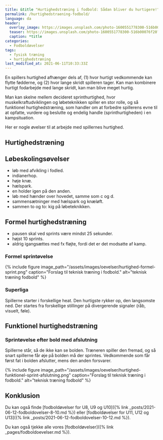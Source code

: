 ```yaml
---
title: &title "Hurtighedstræning i fodbold: Sådan bliver du hurtigere!"
permalink: /hurtighedstraening-fodbold/
language: da
header:
  overlay_image: https://images.unsplash.com/photo-1600551778300-516b00076f20?ixid=MnwxMjA3fDB8MHxwaG90by1wYWdlfHx8fGVufDB8fHx8&ixlib=rb-1.2.1&auto=format&fit=crop&w=1950&q=80
  teaser: https://images.unsplash.com/photo-1600551778300-516b00076f20?ixid=MnwxMjA3fDB8MHxwaG90by1wYWdlfHx8fGVufDB8fHx8&ixlib=rb-1.2.1&auto=format&fit=crop&w=400&q=80
  caption: *title
categories:
  - Fodboldøvelser
tags:
  - fysisk træning
  - hurtighedstræning
last_modified_at: 2021-06-11T10:33:33Z
---
```


En spillers hurtighed afhænger dels af, (1) hvor hurtigt vedkommende kan flytte fødderne, og (2) hvor lange skridt spilleren tager. Kan man kombinere hurtigt fodarbejde med lange skridt, kan man blive meget hurtig.

Man kan skelne mellem decideret sprinthurtighed, hvor muskelkraftudviklingen og løbeteknikken spiller en stor rolle, og så funktionel hurtighedstræning, som handler om at forbedre spillerens evne til at opfatte, vurdere og beslutte og endelig handle (sprinthurtigheden) i en kampsituation.

Her er nogle øvelser til at arbejde med spillernes hurtighed.

## Hurtighedstræning

## Løbeskolingsøvelser

- løb med afvikling i fodled.
- indianerhop.
- høje knæ.
- hælspark.
- en holder igen på den anden.
- løb med hænder over hovedet, samme som c og d.
- sammensætninger med hælspark og knæløft.
- sammen to og to: kig på løbeteknikken.

## Formel hurtighedstræning

- pausen skal ved sprints være mindst 25 sekunder.
- højst 10 sprints.
- aldrig igangsættes med fx fløjte, fordi det er det modsatte af kamp.

### Formel sprintøvelse

{% include figure image_path="/assets/images/oevelser/hurtighed-formel-sprint.png" caption="Forslag til teknisk træning i fodbold." alt="teknisk træning fodbold" %}

### Superliga

Spillerne starter i forskellige heat. Den hurtigste rykker op, den langsomste ned. Der startes fra forskellige stillinger på divergerende signaler (råb, visuelt, føle).

## Funktionel hurtighedstræning

### Sprintøvelse efter bold med afslutning

Spillerne står, så de ikke kan se bolden. Træneren spiller den fremad, og så snart spillerne får øje på bolden må der sprintes. Vedkommende som får først fat i bolden afslutter, mens den anden forsvarer.

{% include figure image_path="/assets/images/oevelser/hurtighed-funktionel-sprint-afslutning.png" caption="Forslag til teknisk træning i fodbold." alt="teknisk træning fodbold" %}

## Konklusion

Du kan også finde [fodboldøvelser for U8, U9 og U10]({% link _posts/2021-06-12-fodboldovelser-8-10.md %}) eller [fodboldøvelser for U11, U12 og U13]({% link _posts/2021-06-12-fodboldovelser-10-12.md %}).

Du kan også tjekke alle vores [fodboldøvelser]({% link _pages/fodboldoevelser.md %}).
